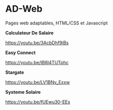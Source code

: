 # AD-Web
Pages web adaptables, HTML/CSS et Javascript

**Calculateur De Salaire**

https://youtu.be/3AcbDhf9iBs


**Easy Connect**

https://youtu.be/IB6I4TUTphc


**Stargate**

https://youtu.be/LV1BNv_Exxw


**Systeme Solaire**

https://youtu.be/fUEwu30-EEs

